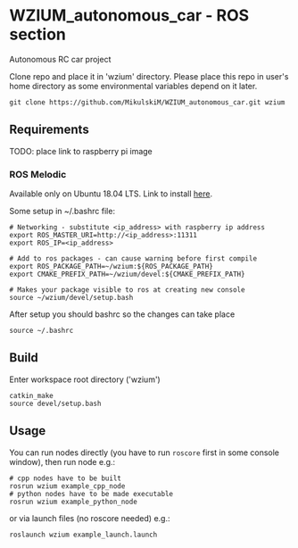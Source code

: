 # WZIUM_autonomous_car - ROS section
Autonomous RC car project

Clone repo and place it in 'wzium' directory. Please place this repo in user's home directory as some environmental variables depend on it later.
```
git clone https://github.com/MikulskiM/WZIUM_autonomous_car.git wzium
```

## Requirements
TODO: place link to raspberry pi image 

### ROS Melodic
Available only on Ubuntu 18.04 LTS.
Link to install [here](http://wiki.ros.org/melodic/Installation/Ubuntu).

Some setup in ~/.bashrc file:
```
# Networking - substitute <ip_address> with raspberry ip address
export ROS_MASTER_URI=http://<ip_address>:11311
export ROS_IP=<ip_address>

# Add to ros packages - can cause warning before first compile
export ROS_PACKAGE_PATH=~/wzium:${ROS_PACKAGE_PATH}
export CMAKE_PREFIX_PATH=~/wzium/devel:${CMAKE_PREFIX_PATH}

# Makes your package visible to ros at creating new console
source ~/wzium/devel/setup.bash
```

After setup you should bashrc so the changes can take place
```
source ~/.bashrc
```

## Build
Enter workspace root directory ('wzium')
```
catkin_make
source devel/setup.bash
```

## Usage
You can run nodes directly (you have to run ```roscore``` first in some console window), then run node e.g.:
```
# cpp nodes have to be built
rosrun wzium example_cpp_node
# python nodes have to be made executable
rosrun wzium example_python_node
```
or via launch files (no roscore needed) e.g.:
```
roslaunch wzium example_launch.launch
```
